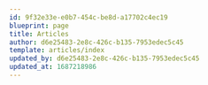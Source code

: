 ```yaml
---
id: 9f32e33e-e0b7-454c-be8d-a17702c4ec19
blueprint: page
title: Articles
author: d6e25483-2e8c-426c-b135-7953edec5c45
template: articles/index
updated_by: d6e25483-2e8c-426c-b135-7953edec5c45
updated_at: 1687218986
---
```

